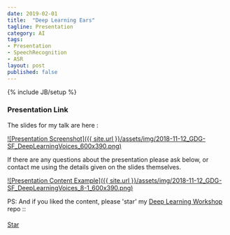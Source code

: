 ```yaml
---
date: 2019-02-01
title:  "Deep Learning Ears"
tagline: Presentation
category: AI
tags:
- Presentation
- SpeechRecognition
- ASR
layout: post
published: false
---
```

{% include JB/setup %}



### Presentation Link

The slides for my talk are here :

<a href="http://redcatlabs.com/2018-11-12_GDG-SF_DeepLearningVoices/" target="_blank">
![Presentation Screenshot]({{ site.url }}/assets/img/2018-11-12_GDG-SF_DeepLearningVoices_600x390.png)
</a>

If there are any questions about the presentation please ask below, 
or contact me using the details given on the slides themselves.

<a href="http://redcatlabs.com/2018-11-12_GDG-SF_DeepLearningVoices/#/8/1" target="_blank">
![Presentation Content Example]({{ site.url }}/assets/img/2018-11-12_GDG-SF_DeepLearningVoices_8-1_600x390.png)
</a>

<!--

Tensor2Tensor library
  Notebook : (basically a UI for the pretrained model in tensor2tensor library) Has cell with webm voice recorder built-in
    https://github.com/tensorflow/tensor2tensor/blob/master/tensor2tensor/notebooks/asr_transformer.ipynb
  TPU instructions :
    https://cloud.google.com/tpu/docs/tutorials/automated-speech-recognition
    
  Comment by dev:
    There are many difference between v1 and v2 (actually transformer_librispeech_v2 is exactly transformer_librispeech)
    https://github.com/tensorflow/tensor2tensor/issues/896#issuecomment-400975458
  Issue : ASR Transformer performance vs. Google Speech-to-Text (Colab notebook is for teaching only...)
    https://github.com/tensorflow/tensor2tensor/issues/1121
  Papers related to notebook (which is probably missing language model)
    https://arxiv.org/abs/1712.01769  == https://static.googleusercontent.com/media/research.google.com/en//pubs/archive/46687.pdf
      = State-of-the-art Speech Recognition With Sequence-to-Sequence Models

Baidu DeepSpeech
  https://github.com/Mozilla/DeepSpeech  # TF
    # Has pre-trained English language model
    # TFlite export available


Other libraries
  wav2letter++
    https://arxiv.org/abs/1812.07625v1
      = wav2letter++: The Fastest Open-source Speech Recognition System
      
  Kaldi

  PyTorch-Kaldi
    github.com/mravanelli/PyTorch-kaldi/
    The PyTorch-Kaldi Speech Recognition Toolkit - Bengio, MILA
      https://arxiv.org/abs/1811.07453v1
      

  ESPnet
    https://github.com/espnet/espnet
    https://www.merl.com/publications/docs/TR2018-036.pdf
      ESPnet fully utilizes dynamic neural network toolkits, Chainer and PyTorch, as a main deep learning engine,
      and extremely simplifies training and recognition of the whole ASR pipeline
    

  Data
    https://github.com/juliagusak/dataloaders

  Datasets
    RM : DARPA 1000-words English language Resource Management = 3hrs training, 1hrs test, bigram word-pair LM
       WER is ~2.1% with 2.5hr training
    WSJ : 78 hours of speech which are the results of spontaneous dictation.  20k word trigram LM, 162k words total
       WER (dev93)  ~8% with 7 days training
       WER (eval92) ~4% with 7 days training
    Librispeech : 100hrs clean speech, LM might use 200k most frequent words, BPE encoding is current SOTA
       WER ~3.5% 
    AMI : 70 hours of meeting speech transcription corpus
    IHM (individual headset microphone) subset of the AMI meeting speech transcription corpus = 80 hrs
       WER ~28%
    
  Augmentation
    common data augmentation methods are applied to increase the versatility of data, such as :
      speed perturbation (0.9x-1.1x); and 
      noise disturbance
       
  
       

LMs for ASR
  Papers
    Smoothed Bloom filter language models: Tera-Scale LMs on the Cheap
      = http://homepages.inf.ed.ac.uk/miles/papers/emnlp07.pdf
    Improving End-to-end Speech Recognition with Pronunciation-assisted Sub-word Modeling
      = https://arxiv.org/abs/1811.04284
    Deep context: end-to-end contextual speech recognition (refers to 1712.01769 as [13])
      = https://arxiv.org/abs/1808.02480
      Add contextualised phrases to langauge model
    Two Efficient Lattice Rescoring Methods Using Recurrent Neural Network Language Models
      = http://mi.eng.cam.ac.uk/~xc257/papers/TASLP2016_RNNLM_Latrescore.pdf
  
  Data
    http://openslr.org/11/    
    14500 public domain books with more than 41 million sentences. 
    We eliminate sentences that contains any words appear less 100 times in the corpora, 
    and keep 39 million sentences
      
https://github.com/zzw922cn/awesome-speech-recognition-speech-synthesis-papers      
http://www.arxiv-sanity.com/search?q=speech+recognition

https://arxiv.org/abs/1712.01769
https://arxiv.org/pdf/1808.02480.pdf
https://arxiv.org/pdf/1807.10857.pdf

Transfer Learning from Speaker Verification to Multispeaker Text-To-Speech Synthesis - Google
  https://arxiv.org/abs/1806.04558
    v. interesting : Same embedding from speaker verification useful for TTS tasks


Latent Sequence Decompositions
  https://arxiv.org/abs/1610.03035 = 1_Google_LatentSequenceDecompositions_1610.03035.pdf
    Seems to have discovered phonemes...

Acoustic-to-Word Recognition with Sequence-to-Sequence Models
  https://arxiv.org/abs/1807.09597
    Goes from mels to a word vocabulary (not characters nor BPE)
    Interesting, but results are not 'stand-out' better

Fully Convolutional Speech Recognition - Collobert, Facebook
  https://arxiv.org/abs/1812.06864v1
  https://github.com/facebookresearch/wav2letter
    https://github.com/facebookresearch/fairseq
    Uses ArrayFire tensor library (= not for TPUs)
    Reads network config :
      https://github.com/facebookresearch/wav2letter/blob/master/recipes/librispeech/config/conv_glu/network.arch
    Includes tutorials :
      https://github.com/facebookresearch/wav2letter/tree/master/tutorials/1-librispeech_clean
  Implements the audio processing via convolutions directly (output : chars)
  Claims SOTA-match on WSJ, and SOTA on Librispeech
  prev?: 
    End-to-End Speech Recognition From the Raw Waveform  - Collobert, Facebook
      https://arxiv.org/abs/1806.07098v2

A Comparison of Techniques for Language Model Integration in Encoder-Decoder Speech Recognition
  https://arxiv.org/abs/1807.10857v2

Attention-Based Models for Speech Recognition
  https://arxiv.org/pdf/1506.07503.pdf

An Online Attention-based Model for Speech Recognition
  https://arxiv.org/abs/1811.05247v1

Mixed-Precision Training for NLP and Speech Recognition with OpenSeq2Seq  : Nvidia
  https://arxiv.org/abs/1805.10387v2
  https://github.com/NVIDIA/OpenSeq2Seq
    https://nvidia.github.io/OpenSeq2Seq/  # Docs


Amazon Lattice for LM line of research : 
  LatticeRNN
    https://s3-us-west-2.amazonaws.com/amazon.jobs-public-documents/Lattice_Interspeech_Final.pdf
  Just ASK: Building an Architecture for Extensible Self-Service Spoken Language Understanding
    https://arxiv.org/abs/1711.00549 # Foundation for Alexa Skills Kit)
    
  Chinese NER Using Lattice LSTM
    https://arxiv.org/abs/1805.02023  

  ? 
    https://github.com/chahuja/lru


  
Cycle-consistency training for end-to-end speech recognition
  https://arxiv.org/abs/1811.01690v1
  
Cascaded CNN-resBiLSTM-CTC: An End-to-End Acoustic Model For Speech Recognition
  https://arxiv.org/abs/1810.12001v2
    Good ASR training details (8x1080Ti for 4.5 days for Librispeech 3.6% WER)  

Densely Connected Convolutional Networks for Speech Recognition  == DenseNets
  https://arxiv.org/abs/1808.03570v1
    For instance, Google uses 18,000 hours of training data for speech recognition for Google Home
      Kim et al : "Generation of large-scale simulated utterances in virtual rooms to train deep-neural networks for far-field speech recognition in google home," in INTERSPEECH, 2017.
      Li et al : "Acoustic modeling for google home," in INTERSPEECH, 2017.



Smaller models:
  Low-Dimensional Bottleneck Features for On-Device Continuous Speech Recognition (Google+MIT)
    https://arxiv.org/abs/1811.00006v1
      Impact of larger training set is substantial :
        Chiu, Sainath, Wu, et al. [2] report a WER of 4.1 % with over 12,500 hours of training data; 
        the *same model* trained on 100 hours of Librispeech data gives a WER of 21.8 %
      Delta- and double delta- feature stacking do not have a large effect relative to their 3 x increase in size;
      A 40 ms compressed step size seems to be the limit for high accuracy models
      We designed a model that successfully compresses the original DSP QM-features to 1/10 the size without any loss in accuracy

  Small-footprint Deep Neural Networks with Highway Connections for Speech Recognition
    https://arxiv.org/abs/1512.04280
      
  Streaming End-to-end Speech Recognition For Mobile Devices = Google (for Pixel phones)
    https://arxiv.org/abs/1811.06621v1  - though lots of references are back to 2012 papers...
      Uses Graves-based "RNN-T" + 
        Layer normalization to stabilize training; 
        using large batch size; 
        using word-piece targets; 
        using a time-reduction layer to speed up training and inference; and 
        quantizing network parameters to reduce memory footprint and speed up computation. 
      In order to enable contextualized recognition, we use a shallow-fusion approach to bias towards user-specific context

  Dynamically Hierarchy Revolution: DirNet for Compressing Recurrent Neural Network on Mobile Devices
    https://arxiv.org/abs/1806.01248
      Also has hints about creating sparse codes and dictionaries quickly
      
!-->


PS:  And if you liked the content, please 'star' my <a href="https://github.com/mdda/deep-learning-workshop" target="_blank">Deep Learning Workshop</a> repo ::
<!-- From :: https://buttons.github.io/ -->
<!-- Place this tag where you want the button to render. -->
<span style="position:relative;top:5px;">
<a aria-label="Star mdda/deep-learning-workshop on GitHub" data-count-aria-label="# stargazers on GitHub" data-count-api="/repos/mdda/deep-learning-workshop#stargazers_count" data-count-href="/mdda/deep-learning-workshop/stargazers" data-icon="octicon-star" href="https://github.com/mdda/deep-learning-workshop" class="github-button">Star</a>
<!-- Place this tag right after the last button or just before your close body tag. -->
<script async defer id="github-bjs" src="https://buttons.github.io/buttons.js"></script>
</span>


